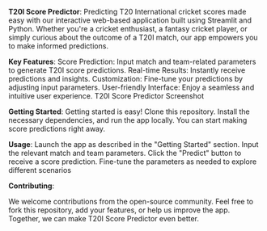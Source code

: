 **T20I Score Predictor**:
Predicting T20 International cricket scores made easy with our interactive web-based application built using Streamlit and Python. Whether you're a cricket enthusiast, a fantasy cricket player, or simply curious about the outcome of a T20I match, our app empowers you to make informed predictions.

**Key Features**:
Score Prediction: Input match and team-related parameters to generate T20I score predictions.
Real-time Results: Instantly receive predictions and insights.
Customization: Fine-tune your predictions by adjusting input parameters.
User-friendly Interface: Enjoy a seamless and intuitive user experience.
T20I Score Predictor Screenshot

**Getting Started**:
Getting started is easy! Clone this repository.
Install the necessary dependencies, and run the app locally. 
You can start making score predictions right away.

**Usage**:
Launch the app as described in the "Getting Started" section.
Input the relevant match and team parameters.
Click the "Predict" button to receive a score prediction.
Fine-tune the parameters as needed to explore different scenarios

**Contributing**:

We welcome contributions from the open-source community.
Feel free to fork this repository, add your features, or help us improve the app. 
Together, we can make T20I Score Predictor even better.
